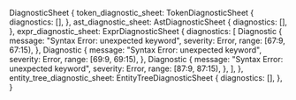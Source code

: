 DiagnosticSheet {
    token_diagnostic_sheet: TokenDiagnosticSheet {
        diagnostics: [],
    },
    ast_diagnostic_sheet: AstDiagnosticSheet {
        diagnostics: [],
    },
    expr_diagnostic_sheet: ExprDiagnosticSheet {
        diagnostics: [
            Diagnostic {
                message: "Syntax Error: unexpected keyword",
                severity: Error,
                range: [67:9, 67:15),
            },
            Diagnostic {
                message: "Syntax Error: unexpected keyword",
                severity: Error,
                range: [69:9, 69:15),
            },
            Diagnostic {
                message: "Syntax Error: unexpected keyword",
                severity: Error,
                range: [87:9, 87:15),
            },
        ],
    },
    entity_tree_diagnostic_sheet: EntityTreeDiagnosticSheet {
        diagnostics: [],
    },
}